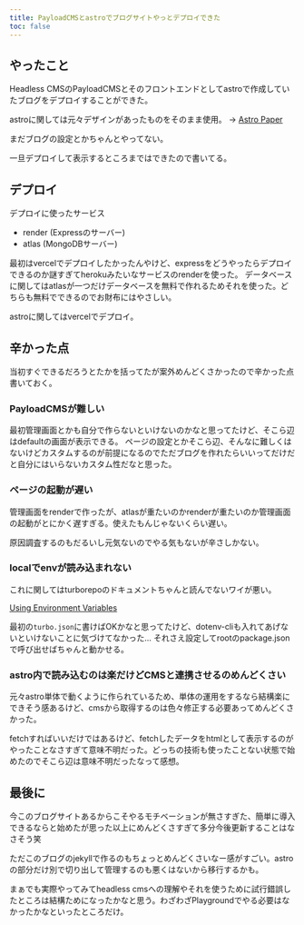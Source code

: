 ```yaml
---
title: PayloadCMSとastroでブログサイトやっとデプロイできた
toc: false
---
```


## やったこと

Headless CMSのPayloadCMSとそのフロントエンドとしてastroで作成していたブログをデプロイすることができた。

astroに関しては元々デザインがあったものをそのまま使用。
→ [Astro Paper](https://astro.build/themes/details/astro-paper/)

まだブログの設定とかちゃんとやってない。

一旦デプロイして表示するところまではできたので書いてる。

## デプロイ

デプロイに使ったサービス

- render (Expressのサーバー)
- atlas (MongoDBサーバー)

最初はvercelでデプロイしたかったんやけど、expressをどうやったらデプロイできるのか謎すぎてherokuみたいなサービスのrenderを使った。
データベースに関してはatlasが一つだけデータベースを無料で作れるためそれを使った。どちらも無料でできるのでお財布にはやさしい。

astroに関してはvercelでデプロイ。

## 辛かった点

当初すぐできるだろうとたかを括ってたが案外めんどくさかったので辛かった点書いておく。

### PayloadCMSが難しい

最初管理画面とかも自分で作らないといけないのかなと思ってたけど、そこら辺はdefaultの画面が表示できる。
ページの設定とかそこら辺、そんなに難しくはないけどカスタムするのが前提になるのでただブログを作れたらいいってだけだと自分にはいらないカスタム性だなと思った。

### ページの起動が遅い

管理画面をrenderで作ったが、atlasが重たいのかrenderが重たいのか管理画面の起動がとにかく遅すぎる。使えたもんじゃないくらい遅い。

原因調査するのもだるいし元気ないのでやる気もないが辛さしかない。

### localでenvが読み込まれない

これに関してはturborepoのドキュメントちゃんと読んでないワイが悪い。

[Using Environment Variables](https://turbo.build/repo/docs/handbook/environment-variables)

最初の`turbo.json`に書けばOKかなと思ってたけど、dotenv-cliも入れてあげないといけないことに気づけてなかった...
それさえ設定してrootのpackage.jsonで呼び出せばちゃんと動かせる。

### astro内で読み込むのは楽だけどCMSと連携させるのめんどくさい

元々astro単体で動くように作られているため、単体の運用をするなら結構楽にできそう感あるけど、cmsから取得するのは色々修正する必要あってめんどくさかった。

fetchすればいいだけではあるけど、fetchしたデータをhtmlとして表示するのがやったことなさすぎて意味不明だった。どっちの技術も使ったことない状態で始めたのでそこら辺は意味不明だったなって感想。

## 最後に

今このブログサイトあるからこそやるモチベーションが無さすぎた、簡単に導入できるならと始めたが思った以上にめんどくさすぎて多分今後更新することはなさそう笑

ただこのブログのjekyllで作るのもちょっとめんどくさいなー感がすごい。astroの部分だけ別で切り出して管理するのも悪くはないから移行するかも。

まぁでも実際やってみてheadless cmsへの理解やそれを使うために試行錯誤したところは結構ためになったかなと思う。わざわざPlaygroundでやる必要はなかったかなといったところだけ。
